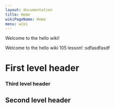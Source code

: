 ```yaml
---
layout: documentation
title: Home
wikiPageName: Home
menu: wiki
---
```


Welcome to the hello wiki!

Welcome to the hello wiki 105 lesson! :sdfasdfasdf
# First level header

### Third level header    ###

## Second level header ######
